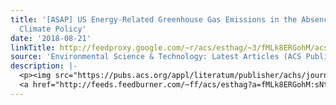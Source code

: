 ```yaml
---
title: '[ASAP] US Energy-Related Greenhouse Gas Emissions in the Absence of Federal
  Climate Policy'
date: '2018-08-21'
linkTitle: http://feedproxy.google.com/~r/acs/esthag/~3/fMLk8ERGohM/acs.est.8b01586
source: 'Environmental Science & Technology: Latest Articles (ACS Publications)'
description: |-
  <p><img src="https://pubs.acs.org/appl/literatum/publisher/achs/journals/content/esthag/0/esthag.ahead-of-print/acs.est.8b01586/20180821/images/medium/es-2018-01586r_0008.gif" alt="TOC Graphic"/></p><div><cite>Environmental Science & Technology</cite></div><div>DOI: 10.1021/acs.est.8b01586</div><div class="feedflare">
  <a href="http://feeds.feedburner.com/~ff/acs/esthag?a=fMLk8ERGohM:sNt3ZAgi0zw:yIl2AUoC8zA"><img src="http://feeds.feedburner.com/~ff/acs/esthag?d=yIl2AUoC8zA" border="0"></img></a>
---
```

